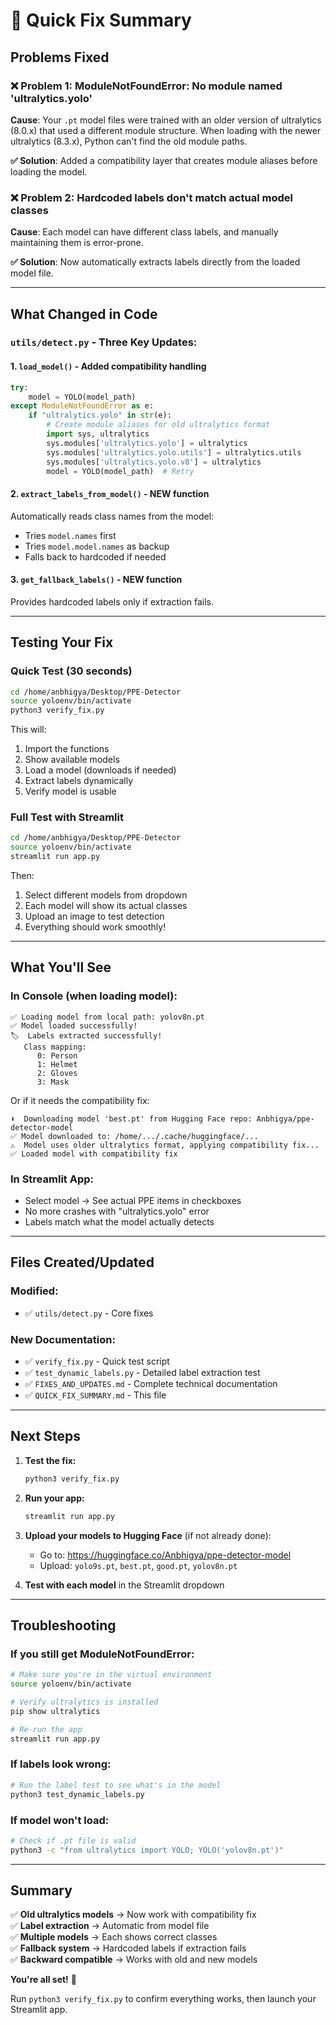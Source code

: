# 🎯 Quick Fix Summary

## Problems Fixed

### ❌ Problem 1: ModuleNotFoundError: No module named 'ultralytics.yolo'
**Cause**: Your `.pt` model files were trained with an older version of ultralytics (8.0.x) that used a different module structure. When loading with the newer ultralytics (8.3.x), Python can't find the old module paths.

**✅ Solution**: Added a compatibility layer that creates module aliases before loading the model.

### ❌ Problem 2: Hardcoded labels don't match actual model classes
**Cause**: Each model can have different class labels, and manually maintaining them is error-prone.

**✅ Solution**: Now automatically extracts labels directly from the loaded model file.

---

## What Changed in Code

### `utils/detect.py` - Three Key Updates:

#### 1. `load_model()` - Added compatibility handling
```python
try:
    model = YOLO(model_path)
except ModuleNotFoundError as e:
    if "ultralytics.yolo" in str(e):
        # Create module aliases for old ultralytics format
        import sys, ultralytics
        sys.modules['ultralytics.yolo'] = ultralytics
        sys.modules['ultralytics.yolo.utils'] = ultralytics.utils
        sys.modules['ultralytics.yolo.v8'] = ultralytics
        model = YOLO(model_path)  # Retry
```

#### 2. `extract_labels_from_model()` - NEW function
Automatically reads class names from the model:
- Tries `model.names` first
- Tries `model.model.names` as backup
- Falls back to hardcoded if needed

#### 3. `get_fallback_labels()` - NEW function
Provides hardcoded labels only if extraction fails.

---

## Testing Your Fix

### Quick Test (30 seconds)
```bash
cd /home/anbhigya/Desktop/PPE-Detector
source yoloenv/bin/activate
python3 verify_fix.py
```

This will:
1. Import the functions
2. Show available models
3. Load a model (downloads if needed)
4. Extract labels dynamically
5. Verify model is usable

### Full Test with Streamlit
```bash
cd /home/anbhigya/Desktop/PPE-Detector
source yoloenv/bin/activate
streamlit run app.py
```

Then:
1. Select different models from dropdown
2. Each model will show its actual classes
3. Upload an image to test detection
4. Everything should work smoothly!

---

## What You'll See

### In Console (when loading model):
```
✅ Loading model from local path: yolov8n.pt
✅ Model loaded successfully!
🏷️  Labels extracted successfully!
   Class mapping:
      0: Person
      1: Helmet
      2: Gloves
      3: Mask
```

Or if it needs the compatibility fix:
```
⬇️  Downloading model 'best.pt' from Hugging Face repo: Anbhigya/ppe-detector-model
✅ Model downloaded to: /home/.../.cache/huggingface/...
⚠️  Model uses older ultralytics format, applying compatibility fix...
✅ Loaded model with compatibility fix
```

### In Streamlit App:
- Select model → See actual PPE items in checkboxes
- No more crashes with "ultralytics.yolo" error
- Labels match what the model actually detects

---

## Files Created/Updated

### Modified:
- ✅ `utils/detect.py` - Core fixes

### New Documentation:
- ✅ `verify_fix.py` - Quick test script
- ✅ `test_dynamic_labels.py` - Detailed label extraction test
- ✅ `FIXES_AND_UPDATES.md` - Complete technical documentation
- ✅ `QUICK_FIX_SUMMARY.md` - This file

---

## Next Steps

1. **Test the fix:**
   ```bash
   python3 verify_fix.py
   ```

2. **Run your app:**
   ```bash
   streamlit run app.py
   ```

3. **Upload your models to Hugging Face** (if not already done):
   - Go to: https://huggingface.co/Anbhigya/ppe-detector-model
   - Upload: `yolo9s.pt`, `best.pt`, `good.pt`, `yolov8n.pt`

4. **Test with each model** in the Streamlit dropdown

---

## Troubleshooting

### If you still get ModuleNotFoundError:
```bash
# Make sure you're in the virtual environment
source yoloenv/bin/activate

# Verify ultralytics is installed
pip show ultralytics

# Re-run the app
streamlit run app.py
```

### If labels look wrong:
```bash
# Run the label test to see what's in the model
python3 test_dynamic_labels.py
```

### If model won't load:
```bash
# Check if .pt file is valid
python3 -c "from ultralytics import YOLO; YOLO('yolov8n.pt')"
```

---

## Summary

✅ **Old ultralytics models** → Now work with compatibility fix  
✅ **Label extraction** → Automatic from model file  
✅ **Multiple models** → Each shows correct classes  
✅ **Fallback system** → Hardcoded labels if extraction fails  
✅ **Backward compatible** → Works with old and new models  

**You're all set!** 🎉

Run `python3 verify_fix.py` to confirm everything works, then launch your Streamlit app.
